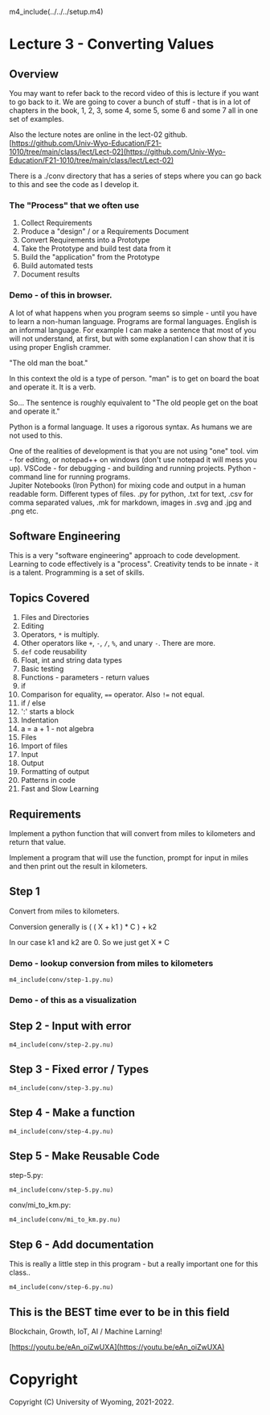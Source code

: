 m4_include(../../../setup.m4)

# Lecture 3 - Converting Values

## Overview

You may want to refer back to the record video of this is lecture if you want to go back
to it.  We are going to cover a bunch of stuff - that is in
a lot of chapters in the book, 1, 2, 3, some 4, some 5, some 6 and
some 7 all in one set of examples.

Also the lecture notes are online in the lect-02 github.
[https://github.com/Univ-Wyo-Education/F21-1010/tree/main/class/lect/Lect-02](https://github.com/Univ-Wyo-Education/F21-1010/tree/main/class/lect/Lect-02)

There is a ./conv directory that has a series of steps where you can 
go back to this and see the code as I develop it.

### The "Process" that we often use

1. Collect Requirements
2. Produce a "design" / or a Requirements Document
3. Convert Requirements into a Prototype
4. Take the Prototype and build test data from it
5. Build the "application" from the Prototype
6. Build automated tests
7. Document results

### Demo - of this in browser.

A lot of what happens when you program seems so simple - until you
have to learn a non-human language.  Programs are formal languages.
English is an informal language.   For example I can make a sentence
that most of you will not understand, at first, but with some explanation
I can show that it is using proper English crammer.

"The old man the boat."

In this context the old is a type of person.  "man" is to get on board
the boat and operate it.  It is a verb.

So... The sentence is roughly equivalent to "The old people get on the
boat and operate it."

Python is a formal language.  It uses a rigorous syntax.   As humans
we are not used to this.  

One of the realities of development is that you are not using "one" tool.
vim - for editing, or notepad++ on windows (don't use notepad it will mess you up).
VSCode - for debugging - and building and running projects.
Python - command line for running programs.  
Jupiter Notebooks (Iron Python) for mixing code and output in a human readable form. 
Different types of files.  .py for python, .txt for text, .csv for comma separated
values, .mk for markdown, images in .svg and .jpg and .png etc.  

## Software Engineering

This is a very "software engineering" approach to code development.
Learning to code effectively is a "process".   Creativity tends to be
innate - it is a talent.   Programming is a set of skills.

## Topics Covered

1. Files and Directories
2. Editing
3. Operators, `*` is multiply.
4. Other operators like `+`, `-`, `/`, `%`, and unary `-`.  There are more.
5. `def` code reusability
6. Float, int and string data types
7. Basic testing
8. Functions - parameters - return values
9. if
10. Comparison for equality, `==` operator.  Also `!=` not equal.
11. if / else
12. ':' starts a block
13. Indentation
14. a = a + 1 - not algebra
15. Files
16. Import of files
17. Input
18. Output
19. Formatting of output
20. Patterns in code
21. Fast and Slow Learning


## Requirements

Implement a python function that will convert from miles to 
kilometers and return that value.

Implement a program that will use the function, prompt for
input in miles and then print out the result in kilometers.

## Step 1

Convert from miles to kilometers.

Conversion generally is ( ( X + k1 ) * C ) + k2

In our case k1 and k2 are 0.  So we just get X * C

### Demo - lookup conversion from miles to kilometers

```
m4_include(conv/step-1.py.nu)
```

### Demo - of this as a visualization



## Step 2 - Input with error

```
m4_include(conv/step-2.py.nu)
```

## Step 3 - Fixed error / Types

```
m4_include(conv/step-3.py.nu)
```

## Step 4 - Make a function

```
m4_include(conv/step-4.py.nu)
```

## Step 5 - Make Reusable Code

step-5.py:

```
m4_include(conv/step-5.py.nu)
```

conv/mi_to_km.py:

```
m4_include(conv/mi_to_km.py.nu)
```

## Step 6 - Add documentation

This is really a little step in this program - but a really important one for this class..

```
m4_include(conv/step-6.py.nu)
```

## This is the BEST time ever to be in this field

Blockchain, Growth, IoT, AI / Machine Larning!

[https://youtu.be/eAn_oiZwUXA](https://youtu.be/eAn_oiZwUXA)

# Copyright

Copyright (C) University of Wyoming, 2021-2022.
